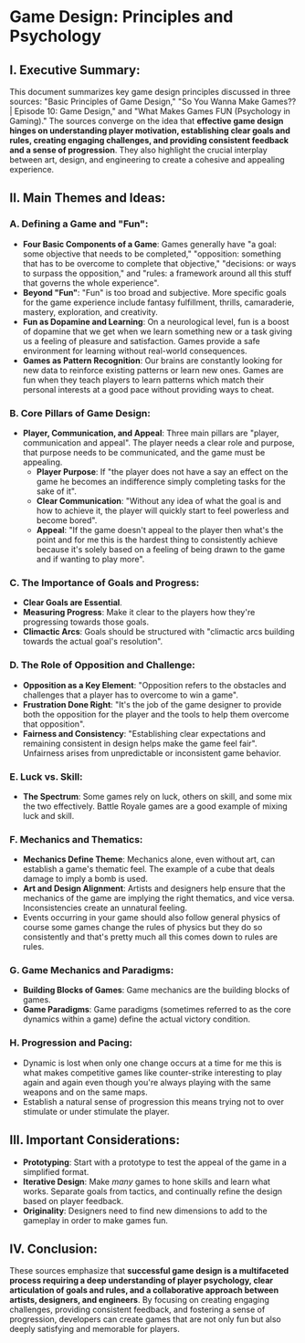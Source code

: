 # Game Design: Principles and Psychology

## I. Executive Summary:

This document summarizes key game design principles discussed in three sources: "Basic Principles of Game Design," "So You Wanna Make Games?? | Episode 10: Game Design," and "What Makes Games FUN (Psychology in Gaming)." The sources converge on the idea that **effective game design hinges on understanding player motivation, establishing clear goals and rules, creating engaging challenges, and providing consistent feedback and a sense of progression**. They also highlight the crucial interplay between art, design, and engineering to create a cohesive and appealing experience.

## II. Main Themes and Ideas:

### A. Defining a Game and "Fun":

*   **Four Basic Components of a Game**: Games generally have "a goal: some objective that needs to be completed," "opposition: something that has to be overcome to complete that objective," "decisions: or ways to surpass the opposition," and "rules: a framework around all this stuff that governs the whole experience".
*   **Beyond "Fun"**: "Fun" is too broad and subjective. More specific goals for the game experience include fantasy fulfillment, thrills, camaraderie, mastery, exploration, and creativity.
*   **Fun as Dopamine and Learning**: On a neurological level, fun is a boost of dopamine that we get when we learn something new or a task giving us a feeling of pleasure and satisfaction. Games provide a safe environment for learning without real-world consequences.
*   **Games as Pattern Recognition**: Our brains are constantly looking for new data to reinforce existing patterns or learn new ones. Games are fun when they teach players to learn patterns which match their personal interests at a good pace without providing ways to cheat.

### B. Core Pillars of Game Design:

*   **Player, Communication, and Appeal**: Three main pillars are "player, communication and appeal". The player needs a clear role and purpose, that purpose needs to be communicated, and the game must be appealing.
    *   **Player Purpose**: If "the player does not have a say an effect on the game he becomes an indifference simply completing tasks for the sake of it".
    *   **Clear Communication**: "Without any idea of what the goal is and how to achieve it, the player will quickly start to feel powerless and become bored".
    *   **Appeal**: "If the game doesn't appeal to the player then what's the point and for me this is the hardest thing to consistently achieve because it's solely based on a feeling of being drawn to the game and if wanting to play more".

### C. The Importance of Goals and Progress:

*   **Clear Goals are Essential**.
*   **Measuring Progress**: Make it clear to the players how they're progressing towards those goals.
*   **Climactic Arcs**: Goals should be structured with "climactic arcs building towards the actual goal's resolution".

### D. The Role of Opposition and Challenge:

*   **Opposition as a Key Element**: "Opposition refers to the obstacles and challenges that a player has to overcome to win a game".
*   **Frustration Done Right**: "It's the job of the game designer to provide both the opposition for the player and the tools to help them overcome that opposition".
*   **Fairness and Consistency**: "Establishing clear expectations and remaining consistent in design helps make the game feel fair". Unfairness arises from unpredictable or inconsistent game behavior.

### E. Luck vs. Skill:

*   **The Spectrum**: Some games rely on luck, others on skill, and some mix the two effectively. Battle Royale games are a good example of mixing luck and skill.

### F. Mechanics and Thematics:

*   **Mechanics Define Theme**: Mechanics alone, even without art, can establish a game's thematic feel. The example of a cube that deals damage to imply a bomb is used.
*   **Art and Design Alignment**: Artists and designers help ensure that the mechanics of the game are implying the right thematics, and vice versa. Inconsistencies create an unnatural feeling.
*   Events occurring in your game should also follow general physics of course some games change the rules of physics but they do so consistently and that's pretty much all this comes down to rules are rules.

### G. Game Mechanics and Paradigms:

*   **Building Blocks of Games**: Game mechanics are the building blocks of games.
*   **Game Paradigms**: Game paradigms (sometimes referred to as the core dynamics within a game) define the actual victory condition.

### H. Progression and Pacing:

*   Dynamic is lost when only one change occurs at a time for me this is what makes competitive games like counter-strike interesting to play again and again even though you're always playing with the same weapons and on the same maps.
*   Establish a natural sense of progression this means trying not to over stimulate or under stimulate the player.

## III. Important Considerations:

*   **Prototyping**: Start with a prototype to test the appeal of the game in a simplified format.
*   **Iterative Design**: Make *many* games to hone skills and learn what works. Separate goals from tactics, and continually refine the design based on player feedback.
*   **Originality**: Designers need to find new dimensions to add to the gameplay in order to make games fun.

## IV. Conclusion:

These sources emphasize that **successful game design is a multifaceted process requiring a deep understanding of player psychology, clear articulation of goals and rules, and a collaborative approach between artists, designers, and engineers**. By focusing on creating engaging challenges, providing consistent feedback, and fostering a sense of progression, developers can create games that are not only fun but also deeply satisfying and memorable for players.
